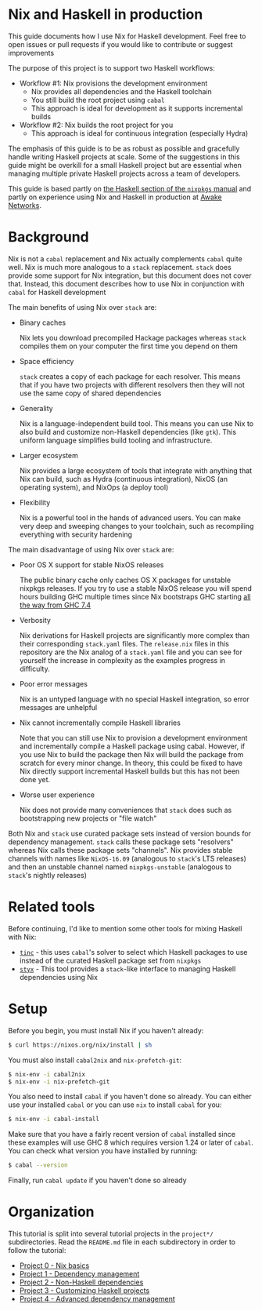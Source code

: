 # Nix and Haskell in production

This guide documents how I use Nix for Haskell development.  Feel free to open
issues or pull requests if you would like to contribute or suggest improvements

The purpose of this project is to support two Haskell workflows:

* Workflow #1: Nix provisions the development environment
    * Nix provides all dependencies and the Haskell toolchain
    * You still build the root project using `cabal`
    * This approach is ideal for development as it supports incremental builds
* Workflow #2: Nix builds the root project for you
    * This approach is ideal for continuous integration (especially Hydra)

The emphasis of this guide is to be as robust as possible and gracefully handle
writing Haskell projects at scale.  Some of the suggestions in this guide might
be overkill for a small Haskell project but are essential when managing multiple
private Haskell projects across a team of developers.

This guide is based partly on
[the Haskell section of the `nixpkgs` manual][nixpkgs-haskell]
and partly on experience using Nix and Haskell in production at
[Awake Networks][awake].

# Background

Nix is not a `cabal` replacement and Nix actually complements `cabal` quite
well.  Nix is much more analogous to a `stack` replacement.  `stack` does
provide some support for Nix integration, but this document does not cover that.
Instead, this document describes how to use Nix in conjunction with `cabal` for
Haskell development

The main benefits of using Nix over `stack` are:

*   Binary caches

    Nix lets you download precompiled Hackage packages whereas `stack` compiles
    them on your computer the first time you depend on them

*   Space efficiency

    `stack` creates a copy of each package for each resolver.  This means that
    if you have two projects with different resolvers then they will not use
    the same copy of shared dependencies

*   Generality

    Nix is a language-independent build tool.  This means you can use Nix to
    also build and customize non-Haskell dependencies (like `gtk`).  This
    uniform language simplifies build tooling and infrastructure.

*   Larger ecosystem

    Nix provides a large ecosystem of tools that integrate with anything that
    Nix can build, such as Hydra (continuous integration), NixOS (an operating
    system), and NixOps (a deploy tool)

*   Flexibility

    Nix is a powerful tool in the hands of advanced users.  You can make very
    deep and sweeping changes to your toolchain, such as recompiling everything
    with security hardening

The main disadvantage of using Nix over `stack` are:

*   Poor OS X support for stable NixOS releases

    The public binary cache only caches OS X packages for unstable nixpkgs releases.
    If you try to use a stable NixOS release you will spend hours building GHC
    multiple times since Nix bootstraps GHC starting
    [all the way from GHC 7.4](https://github.com/NixOS/nixpkgs/issues/19926)

*   Verbosity

    Nix derivations for Haskell projects are significantly more complex than
    their corresponding `stack.yaml` files.  The `release.nix` files in this
    repository are the Nix analog of a `stack.yaml` file and you can see for
    yourself the increase in complexity as the examples progress in difficulty.

*   Poor error messages

    Nix is an untyped language with no special Haskell integration, so error
    messages are unhelpful

*   Nix cannot incrementally compile Haskell libraries

    Note that you can still use Nix to provision a development environment and
    incrementally compile a Haskell package using cabal. However, if you use Nix
    to build the package then Nix will build the package from scratch for every
    minor change. In theory, this could be fixed to have Nix directly support
    incremental Haskell builds but this has not been done yet.

*   Worse user experience

    Nix does not provide many conveniences that `stack` does such as
    bootstrapping new projects or "file watch"

Both Nix and `stack` use curated package sets instead of version bounds for
dependency management.  `stack` calls these package sets "resolvers" whereas
Nix calls these package sets "channels".  Nix provides stable channels with
names like `NixOS-16.09` (analogous to `stack`'s LTS releases) and then an
unstable channel named `nixpkgs-unstable` (analogous to `stack`'s nightly
releases)

# Related tools

Before continuing, I'd like to mention some other tools for mixing Haskell with
Nix:

* [`tinc`](https://github.com/sol/tinc/blob/nixpkgs/NIX.md) - this uses
  `cabal`'s solver to select which Haskell packages to use instead of the
  curated Haskell package set from `nixpkgs`
* [`styx`](https://github.com/jyp/styx) - This tool provides a `stack`-like
  interface to managing Haskell dependencies using Nix

# Setup

Before you begin, you must install Nix if you haven't already:

```bash
$ curl https://nixos.org/nix/install | sh
```

You must also install `cabal2nix` and `nix-prefetch-git`:

```bash
$ nix-env -i cabal2nix
$ nix-env -i nix-prefetch-git
```

You also need to install `cabal` if you haven't done so already.  You can either
use your installed `cabal` or you can use `nix` to install `cabal` for you:

```bash
$ nix-env -i cabal-install
```

Make sure that you have a fairly recent version of `cabal` installed since these
examples will use GHC 8 which requires version 1.24 or later of `cabal`.  You
can check what version you have installed by running:

```bash
$ cabal --version
```

Finally, run `cabal update` if you haven't done so already

# Organization

This tutorial is split into several tutorial projects in the `project*/`
subdirectories.  Read the `README.md` file in each subdirectory in
order to follow the tutorial:

* [Project 0 - Nix basics][proj0]
* [Project 1 - Dependency management][proj1]
* [Project 2 - Non-Haskell dependencies][proj2]
* [Project 3 - Customizing Haskell projects ][proj3]
* [Project 4 - Advanced dependency management][proj4]

[awake]: http://www.awakenetworks.com/
[nixpkgs-haskell]: https://nixos.org/nixpkgs/manual/#users-guide-to-the-haskell-infrastructure
[proj0]: ./project0/README.md
[proj1]: ./project1/README.md
[proj2]: ./project2/README.md
[proj3]: ./project3/README.md
[proj4]: ./project4/README.md
